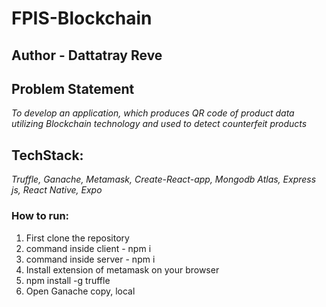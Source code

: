 # FPIS-Blockchain
## Author - Dattatray Reve

## Problem Statement 
*To develop an application, which produces QR code of product data utilizing Blockchain technology and used to detect counterfeit products*
## TechStack:
*Truffle,*
*Ganache,*
*Metamask,*
*Create-React-app,*
*Mongodb Atlas,*
*Express js,*
*React Native,*
*Expo*
 
### How to run:
1. First clone the repository
2. command inside client - npm i
3. command inside server - npm i
4. Install extension of metamask on your browser
5. npm install -g truffle
6. Open Ganache copy, local

